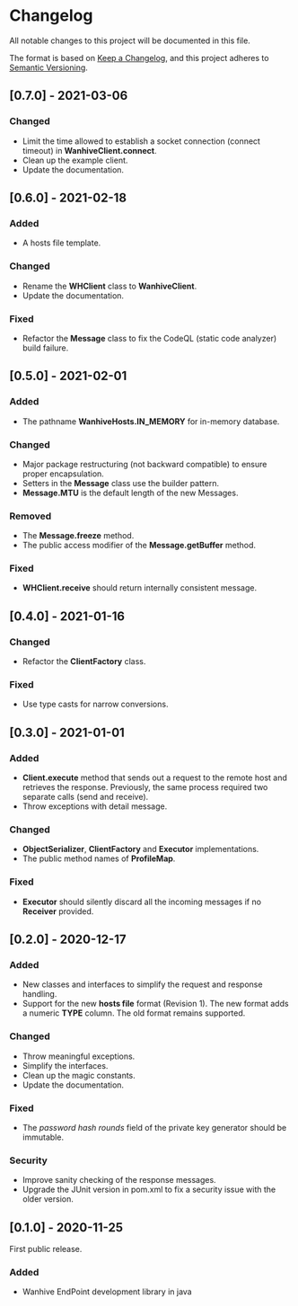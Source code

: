 # Changelog

All notable changes to this project will be documented in this file.

The format is based on [Keep a Changelog](https://keepachangelog.com/en/1.0.0/),
and this project adheres to [Semantic Versioning](https://semver.org/spec/v2.0.0.html).

## [0.7.0] - 2021-03-06

### Changed

- Limit the time allowed to establish a socket connection (connect timeout) in **WanhiveClient.connect**.
- Clean up the example client.
- Update the documentation.

## [0.6.0] - 2021-02-18

### Added

- A hosts file template.

### Changed

- Rename the **WHClient** class to **WanhiveClient**.
- Update the documentation.

### Fixed

- Refactor the **Message** class to fix the CodeQL (static code analyzer) build failure.

## [0.5.0] - 2021-02-01

### Added

- The pathname **WanhiveHosts.IN_MEMORY** for in-memory database.

### Changed

- Major package restructuring (not backward compatible) to ensure proper encapsulation.
- Setters in the **Message** class use the builder pattern.
- **Message.MTU** is the default length of the new Messages.

### Removed

- The **Message.freeze** method.
- The public access modifier of the **Message.getBuffer** method.

### Fixed

- **WHClient.receive** should return internally consistent message.

## [0.4.0] - 2021-01-16

### Changed

- Refactor the **ClientFactory** class.

### Fixed

- Use type casts for narrow conversions.

## [0.3.0] - 2021-01-01

### Added

- **Client.execute** method that sends out a request to the remote host and retrieves the response. Previously, the same process required two separate calls (send and receive).
- Throw exceptions with detail message.

### Changed

- **ObjectSerializer**, **ClientFactory** and **Executor** implementations.
- The public method names of **ProfileMap**.

### Fixed

- **Executor** should silently discard all the incoming messages if no **Receiver** provided.

## [0.2.0] - 2020-12-17

### Added

- New classes and interfaces to simplify the request and response handling.
- Support for the new **hosts file** format (Revision 1). The new format adds a numeric **TYPE** column. The old format remains supported.

### Changed

- Throw meaningful exceptions.
- Simplify the interfaces.
- Clean up the magic constants.
- Update the documentation.

### Fixed

- The *password hash rounds* field of the private key generator should be immutable.

### Security

- Improve sanity checking of the response messages.
- Upgrade the JUnit version in pom.xml to fix a security issue with the older version.

## [0.1.0] - 2020-11-25

First public release.

### Added

- Wanhive EndPoint development library in java

